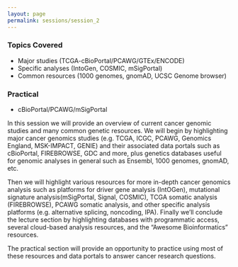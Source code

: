 ```yaml
---
layout: page
permalink: sessions/session_2
---
```


### Topics Covered
- Major studies (TCGA-cBioPortal/PCAWG/GTEx/ENCODE)
- Specific analyses (IntoGen, COSMIC, mSigPortal)
- Common resources (1000 genomes, gnomAD, UCSC Genome browser)

### Practical
- cBioPortal/PCAWG/mSigPortal

In this session we will provide an overview of current cancer genomic studies and many common genetic resources. We will begin by highlighting major cancer genomics studies (e.g. TCGA, ICGC, PCAWG, Genomics England, MSK-IMPACT, GENIE) and their associated data portals such as cBioPortal, FIREBROWSE, GDC and more, plus genetics databases useful for genomic analyses in general such as Ensembl, 1000 genomes, gnomAD, etc.

Then we will highlight various resources for more in-depth cancer genomics analysis such as platforms for driver gene analysis (IntOGen), mutational signature analysis(mSigPortal, Signal, COSMIC), TCGA somatic analysis (FIREBROWSE), PCAWG somatic analysis, and other specific analysis platforms (e.g. alternative splicing, noncoding, IPA). Finally we’ll conclude the lecture section by highlighting databases with programmatic access, several cloud-based analysis resources, and the “Awesome Bioinformatics” resources.

The practical section will provide an opportunity to practice using most of these resources and data portals to answer cancer research questions.
